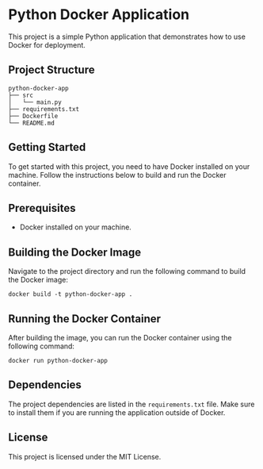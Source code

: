 # Python Docker Application

This project is a simple Python application that demonstrates how to use Docker for deployment.

## Project Structure

```
python-docker-app
├── src
│   └── main.py
├── requirements.txt
├── Dockerfile
└── README.md
```

## Getting Started

To get started with this project, you need to have Docker installed on your machine. Follow the instructions below to build and run the Docker container.

## Prerequisites

- Docker installed on your machine.

## Building the Docker Image

Navigate to the project directory and run the following command to build the Docker image:

```
docker build -t python-docker-app .
```

## Running the Docker Container

After building the image, you can run the Docker container using the following command:

```
docker run python-docker-app
```

## Dependencies

The project dependencies are listed in the `requirements.txt` file. Make sure to install them if you are running the application outside of Docker.

## License

This project is licensed under the MIT License.
